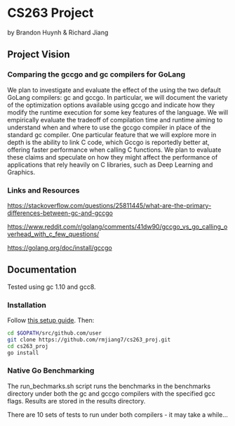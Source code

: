 # CS263 Project

by Brandon Huynh & Richard Jiang

## Project Vision

### Comparing the gccgo and gc compilers for GoLang

We plan to investigate and evaluate the effect of the using the two default GoLang compilers: gc and gccgo.
In particular, we will document the variety of the optimization options available using gccgo and indicate how they modify the runtime execution for some key features of the language.
We will empirically evaluate the tradeoff of compilation time and runtime aiming to understand when and where to use the gccgo compiler in place of the standard gc compiler.
One particular feature that we will explore more in depth is the ability to link C code, which Gccgo is reportedly better at, offering faster performance when calling C functions.
We plan to evaluate these claims and speculate on how they might affect the performance of applications that rely heavily on C libraries, such as Deep Learning and Graphics.

### Links and Resources

https://stackoverflow.com/questions/25811445/what-are-the-primary-differences-between-gc-and-gccgo

https://www.reddit.com/r/golang/comments/41dw90/gccgo_vs_go_calling_overhead_with_c_few_questions/

https://golang.org/doc/install/gccgo

## Documentation

Tested using gc 1.10 and gcc8.

### Installation

Follow [this setup guide](https://golang.org/doc/code.html).
Then:

```bash
cd $GOPATH/src/github.com/user
git clone https://github.com/rmjiang7/cs263_proj.git
cd cs263_proj
go install
```

### Native Go Benchmarking

The run_bechmarks.sh script runs the benchmarks in the benchmarks directory under both the gc and gccgo compilers with the specified gcc flags. Results are stored in the results
directory.

There are 10 sets of tests to run under both compilers - it may take a while...

